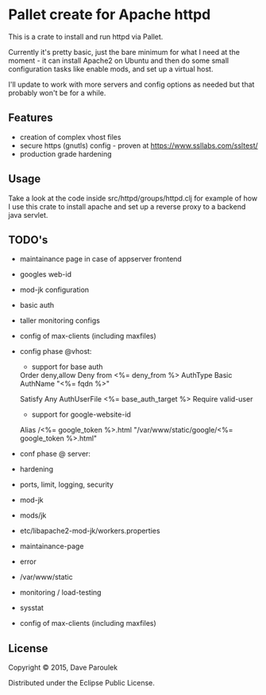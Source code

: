 # Pallet create for Apache httpd

This is a crate to install and run httpd via Pallet.

Currently it's pretty basic, just the bare minimum for what I need at
the moment - it can install Apache2 on Ubuntu and then do some small
configuration tasks like enable mods, and set up a virtual host.

I'll update to work with more servers and config options as needed but
that probably won't be for a while. 

## Features
 * creation of complex vhost files
 * secure https (gnutls) config - proven at https://www.ssllabs.com/ssltest/
 * production grade hardening
 
## Usage

Take a look at the code inside src/httpd/groups/httpd.clj for example
of how I use this crate to install apache and set up a reverse proxy
to a backend java servlet.

## TODO's

 * maintainance page in case of appserver frontend
 * googles web-id
 * mod-jk configuration
 * basic auth
 * taller monitoring configs
 * config of max-clients (including maxfiles) 


* config phase @vhost: 
  * support for base auth
  
   <Location />
    Order deny,allow
    Deny from <%= deny_from %>
    AuthType Basic     
    AuthName "<%= fqdn %>" 
    
    Satisfy Any
    AuthUserFile <%= base_auth_target %>
    Require valid-user
  </Location>
  
  * support for google-website-id
  
   Alias /<%= google_token %>.html "/var/www/static/google/<%= google_token %>.html"

 * conf phase @ server:
  * hardening
   * ports, limit, logging, security
  * mod-jk
   * mods/jk
   * etc/libapache2-mod-jk/workers.properties
  * maintainance-page
   * error
   * /var/www/static
  * monitoring / load-testing
   * sysstat
   
 * config of max-clients (including maxfiles)
  

## License

Copyright © 2015, Dave Paroulek

Distributed under the Eclipse Public License.
